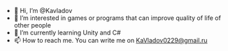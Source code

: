 - 👋 Hi, I’m @Kavladov
- 👀 I’m interested in games or programs that can improve quality of life of other people
- 🌱 I’m currently learning Unity and C#
- 📫 How to reach me. You can write me on KaVladov0229@gmail.ru

<!---
Kavladov/Kavladov is a ✨ special ✨ repository because its `README.md` (this file) appears on your GitHub profile.
You can click the Preview link to take a look at your changes.
--->
